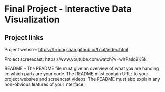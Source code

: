 Final Project - Interactive Data Visualization  
===

## Project links
Project website: https://truongshan.github.io/final/index.html

Project screencast: https://www.youtube.com/watch?v=wlrPadq9KSk



README - The README file must give an overview of what you are handing in: which parts are your code. The README must contain URLs to your project websites and screencast videos. The README must also explain any non-obvious features of your interface.
